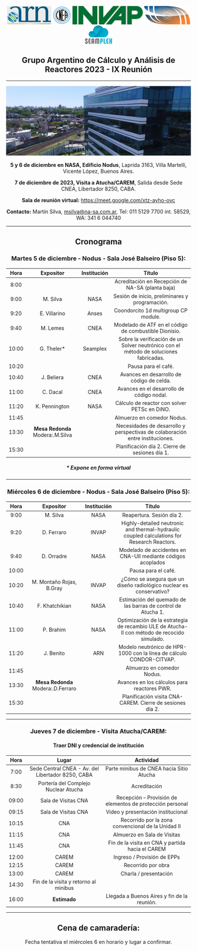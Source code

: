 <div align="center">
<img src="arn.png" alt="drawing" height="50"/> 
<img src="Logo_CNEA.png" alt="drawing" height="50"/> 
<img src="invap.png" alt="drawing" height="50"/> 
<img src="LogoNASA2.png" alt="drawing" height="50"/>
<img src="seamplexcloud.svg" alt="drawing" height="50"/>


## Grupo Argentino de Cálculo y Análisis de Reactores 2023 - IX Reunión

---

<img src="banner1.jpg" alt="drawing" />

**5 y 6 de diciembre en NASA, Edificio Nodus**, Laprida 3163, Villa Martelli, Vicente López, Buenos Aires.

**7 de diciembre de 2023, Visita a Atucha/CAREM**, Salida desde Sede CNEA, Libertador 8250, CABA.

**Sala de reunión virtual:** https://meet.google.com/xtz-ayho-ovc

**Contacto:** Martín Silva, msilva@na-sa.com.ar, Tel: 011 5129 7700 int. 58529, WA: 341 6 044740

---


## Cronograma
### Martes 5 de diciembre - Nodus - Sala José Balseiro (Piso 5):

 Hora | Expositor | Institución  | Título
:---:|:---:|:---:|:---:
 8:00 |  |  | Acreditación en Recepción de NA-SA (planta baja)
 9:00 | M. Silva | NASA | Sesión de inicio, preliminares y programación.
 9:20 | E. Villarino | Anses  | Coondorcito 1d multigroup CP module.
 9:40 | M. Lemes | CNEA | Modelado de ATF en el código de combustible Dionisio.
 10:00 | G. Theler* | Seamplex  | Sobre la verificación de un Solver neutrónico con el método de soluciones fabricadas.
 10:20 | | | Pausa para el café.
 10:40 | J. Beliera | CNEA  | Avances en desarrollo de código de celda.
 11:00 | C. Dacal | CNEA  | Avances en el desarrollo de código nodal.
 11:20 | K. Pennington | NASA  | Cálculo de reactor con solver PETSc en DiNO.
 11:45 | | | Almuerzo en comedor Nodus.
 13:30 | **Mesa Redonda** Modera:.M.Silva|  | Necesidades de desarrollo y perspectivas de colaboración entre instituciones.
 15:30 | || Planificación día 2. Cierre de sesiones día 1.

##### \* Expone en forma virtual

---

### Miércoles 6 de diciembre - Nodus - Sala José Balseiro (Piso 5):

Hora | Expositor | Institución |  Título
:---:|:---:|:---:|:---:
9:00 | M. Silva | NASA | Reapertura. Sesión día 2.
9:20 | D. Ferraro | INVAP  | Highly-detailed neutronic and thermal-hydraulic coupled calculations for Research Reactors.
9:40 | D. Orradre | NASA  | Modelado de accidentes en CNA-UII mediante códigos acoplados
10:00 | | | Pausa para el café.
10:20 | M. Montaño Rojas, B.Gray | INVAP  | ¿Cómo se asegura que un diseño radiológico nuclear es conservativo?
10:40 | F. Khatchikian | NASA  | Estimación del quemado de las barras de control de Atucha 1.
11:00 | P. Brahim | NASA  | Optimización de la estrategia de recambio ULE de Atucha-II con método de recocido simulado.
11:20 | J. Benito | ARN | Modelo neutrónico de HPR-1000 con la línea de cálculo CONDOR-CITVAP.
11:45 | | | Almuerzo en comedor Nodus.
13:30 | **Mesa Redonda** Modera:.D.Ferraro|  | Avances en los cálculos para reactores PWR.
15:30 | || Planificación visita CNA-CAREM. Cierre de sesiones día 2.

---

### Jueves 7 de diciembre - Visita Atucha/CAREM:
#### Traer DNI y credencial de institución

Hora | Lugar | Actividad
:---:|:---:|:---:
7:00 | Sede Central CNEA - Av. del Libertador 8250, CABA | Parte minibus de CNEA hacia Sitio Atucha
8:30 | Portería del Complejo Nuclear Atucha | Acreditación
09:00 | Sala de Visitas CNA | Recepción – Provisión de elementos de protección personal
09:15 | Sala de Visitas CNA | Video y presentación institucional  
10:15 | CNA | Recorrido por la zona convencional de la Unidad II 
11:15 | CNA | Almuerzo en Sala de Visitas 
11:45 | CNA | Fin de la visita en CNA y partida hacia el CAREM
12:00 | CAREM | Ingreso / Provisión de EPPs
12:15 | CAREM | Recorrido por obra
13:00 | CAREM | Charla / presentación
14:30 | Fin de la visita y retorno al minibus
16:00 | **Estimado** | Llegada a Buenos Aires y fin de la reunión.

---

## Cena de camaradería:
Fecha tentativa el miércoles 6 en horario y lugar a confirmar.


